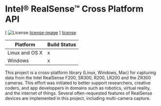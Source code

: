 # Intel® RealSense™ Cross Platform API

[ ![License] [license-image] ] [license]

[license-image]: http://img.shields.io/badge/license-Apache--2-blue.svg?style=flat
[license]: LICENSE

Platform | Build Status |
-------- | ------------ |
Linux and OS X | x |
Windows | x |

This project is a cross-platform library (Linux, Windows, Mac) for capturing data from the Intel RealSense F200, SR300, R200, LR200 and the ZR300 cameras. This effort was initiated to better support researchers, creative coders, and app developpers in domains such as robotics, virtual reality, and the internet of things. Several often-requested features of RealSense devices are implemented in this project, including multi-camera capture.
